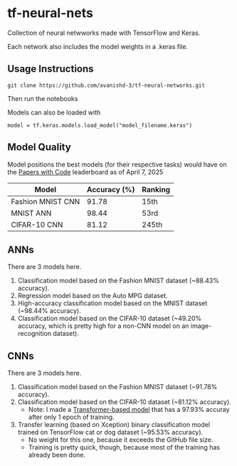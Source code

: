 # tf-neural-nets
Collection of neural netwworks made with TensorFlow and Keras.

Each network also includes the model weights in a .keras file.


## Usage Instructions

```
git clone https://github.com/avanishd-3/tf-neural-networks.git
```

Then run the notebooks

Models can also be loaded with

```
model = tf.keras.models.load_model("model_filename.keras")
```

## Model Quality

Model positions the best models (for their respective tasks) would have on the [Papers with Code](https://paperswithcode.com/) leaderboard as of April 7, 2025


| Model             | Accuracy (%) | Ranking |
| ----------------- | ------------ | ------------- |
| Fashion MNIST CNN | 91.78        | 15th          |
| MNIST ANN         | 98.44        | 53rd          |
| CIFAR-10 CNN      | 81.12        | 245th         |


## ANNs

There are 3 models here.

1. Classification model based on the Fashion MNIST dataset (~88.43% accuracy).
2. Regression model based on the Auto MPG dataset.
3. High-accuracy classification model based on the MNIST dataset (~98.44% accuracy).
4. Classification model based on the CIFAR-10 dataset (~49.20% accuracy, which is pretty high for a non-CNN model on an image-recognition dataset).

## CNNs

There are 3 models here.

1. Classification model based on the Fashion MNIST dataset (~91.78% accuracy).
2. Classification model based on the CIFAR-10 dataset (~81.12% accuracy).
   - Note: I made a [Transformer-based model](https://huggingface.co/avanishd/vit-base-patch16-224-in21k-finetuned-cifar10) that has a 97.93% accuray after only 1 epoch of training.
4. Transfer learning (based on Xception) binary classification model trained on TensorFlow cat or dog dataset (~95.53% accuracy).
    - No weight for this one, because it exceeds the GitHub file size.
    - Training is pretty quick, though, because most of the training has already been done.
